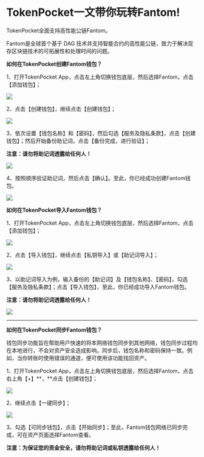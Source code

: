 # TokenPocket一文带你玩转Fantom!

TokenPocket全面支持高性能公链Fantom。

Fantom是全球首个基于 DAG 技术并支持智能合约的高性能公链，致力于解决现存区块链技术的可拓展性和处理时间的问题。

**如何在TokenPocket创建Fantom钱包？**

1、打开TokenPocket App，点击左上角切换钱包底层，然后选择Fantom，点击【添加钱包】；

![](<../../.gitbook/assets/1 (44).png>)

2、点击【创建钱包】，继续点击【创建钱包】；

![](<../../.gitbook/assets/2 (26).png>)

3、依次设置【钱包名称】和【密码】，然后勾选【服务及隐私条款】，点击【创建钱包】；然后开始备份助记词，点击【备份完成，进行验证】；

**注意：请勿将助记词透露给任何人！**

![](<../../.gitbook/assets/3 (22).png>)

4、按照顺序验证助记词，然后点击【确认】。至此，你已经成功创建Fantom钱包。

![](<../../.gitbook/assets/4 (11).png>)

**如何在TokenPocket导入Fantom钱包？**

1、打开TokenPocket App，点击左上角切换钱包底层，然后选择Fantom，点击【添加钱包】；

![](<../../.gitbook/assets/5 (10).png>)

2、点击【导入钱包】，继续点击【私钥导入】或【助记词导入】；

![](<../../.gitbook/assets/6 (5).png>)

3、以助记词导入为例，输入备份的【助记词】及【钱包名称】、【密码】，勾选【服务及隐私条款】；点击【导入钱包】，至此，你已经成功导入Fantom钱包。

**注意：请勿将助记词透露给任何人！**

![](<../../.gitbook/assets/7 (4).png>)

****

**如何在TokenPocket同步Fantom钱包？**

钱包同步功能旨在帮助用户快速的将本网络钱包同步到其他网络，钱包同步过程均在本地进行，不会对资产安全造成影响。同步后，钱包名称和密码保持一致。例如，当你转账时使用错误的通道，便可使用该功能找回资产。

1、打开TokenPocket App，点击左上角切换钱包底层，然后选择Fantom，点击右上角【+】**，**点击【创建钱包】；

![](<../../.gitbook/assets/8 (4).png>)

2、继续点击【一键同步】；

![](<../../.gitbook/assets/9 (5).png>)

3、勾选【可同步钱包】，点击【开始同步】；至此，Fantom钱包网络已同步完成，可在资产页面选择Fantom查看。

**注意：为保证您的资金安全，请勿将助记词或私钥透露给任何人！**
